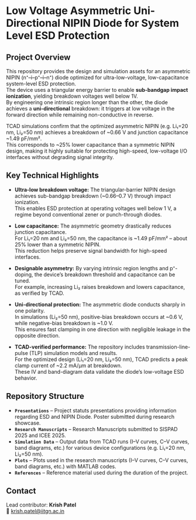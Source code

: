 # Low Voltage Asymmetric Uni-Directional NIPIN Diode for System Level ESD Protection

## Project Overview

This repository provides the design and simulation assets for an asymmetric NIPIN (n⁺–i–p⁺–i–n⁺) diode optimized for ultra-low-voltage, low-capacitance system-level ESD protection.  
The device uses a triangular energy barrier to enable **sub-bandgap impact ionization**, yielding breakdown voltages well below 1V.  
By engineering one intrinsic region longer than the other, the diode achieves a **uni-directional** breakdown: it triggers at low voltage in the forward direction while remaining non-conductive in reverse.  

TCAD simulations confirm that the optimized asymmetric NIPIN (e.g. Li₁=20 nm, Li₂=50 nm) achieves a breakdown of ~0.66 V and junction capacitance ~1.49 pF/mm².  
This corresponds to ~25% lower capacitance than a symmetric NIPIN design, making it highly suitable for protecting high-speed, low-voltage I/O interfaces without degrading signal integrity.

## Key Technical Highlights

- **Ultra-low breakdown voltage:** The triangular-barrier NIPIN design achieves sub-bandgap breakdown (~0.66–0.7 V) through impact ionization.  
  This enables ESD protection at operating voltages well below 1 V, a regime beyond conventional zener or punch-through diodes.  

- **Low capacitance:** The asymmetric geometry drastically reduces junction capacitance.  
  For Li₁=20 nm and Li₂=50 nm, the capacitance is ~1.49 pF/mm² – about 25% lower than a symmetric NIPIN.  
  This reduction helps preserve signal bandwidth for high-speed interfaces.  

- **Designable asymmetry:** By varying intrinsic region lengths and p⁺-doping, the device’s breakdown threshold and capacitance can be tuned.  
  For example, increasing Li₂ raises breakdown and lowers capacitance, as verified by TCAD.  

- **Uni-directional protection:** The asymmetric diode conducts sharply in one polarity.  
  In simulations (Li₂=50 nm), positive-bias breakdown occurs at ~0.6 V, while negative-bias breakdown is ~1.0 V.  
  This ensures fast clamping in one direction with negligible leakage in the opposite direction.  

- **TCAD-verified performance:** The repository includes transmission-line-pulse (TLP) simulation models and results.  
  For the optimized design (Li₁=20 nm, Li₂=50 nm), TCAD predicts a peak clamp current of ~2.2 mA/μm at breakdown.  
  These IV and band-diagram data validate the diode’s low-voltage ESD behavior.  

## Repository Structure

- **`Presentations`** – Project statuts presentations providing information regarding ESD and NIPIN Diode. Poster submitted during research showcase.
- **`Research Manuscripts`** – Research Manuscripts submitted to SISPAD 2025 and ICEE 2025.  
- **`Simulation Data`** – Output data from TCAD runs (I–V curves, C–V curves, band diagrams, etc.) for various device configurations (e.g. Li₁=20 nm, Li₂=50 nm).  
- **`Plots`** – Plots used in the research manuscripts (I–V curves, C–V curves, band diagrams, etc.) with MATLAB codes.
- **`References`** – Reference material used during the duration of the project.  

## Contact

Lead contributor: **Krish Patel**  
📧 krish.patel@iitgn.ac.in
